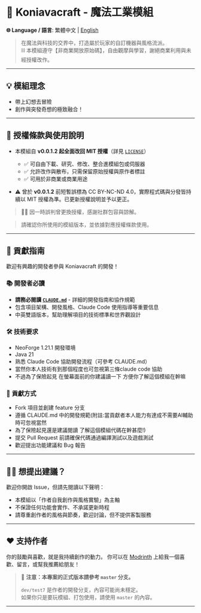# 🌌 Koniavacraft - 魔法工業模組

**🌐 Language / 語言**: 繁體中文 | [English](./README_EN.md)

> 在魔法與科技的交界中，打造屬於玩家的自訂機器與風格流派。  
> ⛓️ 本模組遵守【非商業開放原始碼】，自由觀摩與學習，謝絕商業利用與未經授權改作。

---

## 💡 模組理念

- 帶上幻想去冒險
- 創作與突發奇想的極致融合！

---


## 📜 授權條款與使用說明

- 本模組自 **v0.0.1.2 起全面改回 MIT 授權**（詳見 [`LICENSE`](./LICENSE)）
  - ✅ 可自由下載、研究、修改、整合進模組包或伺服器
  - ✅ 允許改作與散布，只需保留原始授權與原作者標註
  - ✅ 可用於非商業或商業用途

- ⚠️ 曾於 **v0.0.1.2** 前短暫誤標為 CC BY-NC-ND 4.0，實際程式碼與分發皆持續以 MIT 授權為準。已更新授權說明並予以更正。


> 🙇‍♀️ 因一時誤判曾更換授權，感謝社群包容與諒解。

> 請確認你所使用的模組版本，並依據對應授權條款使用。

---

## 🤝 貢獻指南

歡迎有興趣的開發者參與 Koniavacraft 的開發！

### 📚 **開發者必讀**
- **請務必閱讀 [`CLAUDE.md`](./CLAUDE.md)** - 詳細的開發指南和協作規範
- 包含項目架構、開發風格、Claude Code 使用指導等重要信息
- 中英雙語版本，幫助理解項目的技術標準和世界觀設計

### 🛠️ **技術要求**
- NeoForge 1.21.1 開發環境
- Java 21
- 熟悉 Claude Code 協助開發流程（可參考 CLAUDE.md）
- 當然你本人技術有到那個程度也可忽視第三條claude code 協助
- 不過為了保險起見 在螢幕面前的你建議讀一下 方便你了解這個模組在幹嘛

### 🎯 **貢獻方式**
- Fork 項目並創建 feature 分支
- 遵循 CLAUDE.md 中的開發規範(附註:當貢獻者本人能力有達成不需要AI輔助時可忽視當然
- 為了保險起見還是建議閱讀 了解這個模組代碼在幹甚麼!)
- 提交 Pull Request 前請確保代碼通過編譯測試以及遊戲測試
- 歡迎提出功能建議和 Bug 報告

---

## 🙋‍♀️ 想提出建議？

歡迎你開啟 Issue，但請先閱讀以下聲明：

- 本模組以「作者自我創作與風格實驗」為主軸
- 不保證任何功能會實作、不承諾更新時程
- 請尊重創作者的風格與節奏，歡迎討論，但不提供客製服務

---

## ❤️ 支持作者

你的鼓勵與喜歡，就是我持續創作的動力。
你可以在 [Modrinth](https://modrinth.com/mod/magical-industry) 上給我一個喜歡、留言，或幫我推薦給朋友！
> 📢 **注意：本專案的正式版本請參考 `master` 分支。**
>
> `dev/test7` 是作者的開發分支，內容可能尚未穩定。  
> 如果你只是要玩模組、打包使用，請使用 `master` 的內容。

---
